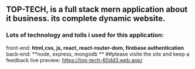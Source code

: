 ## TOP-TECH, is a full stack mern application about it business. its complete dynamic website.
### Lots of technology and tolls i used for this application: 
front-end: **html,css, js, react, react-router-dom, firebase authentication**
back-end: **node, express, mongodb **
##please visite the site and keep a feedback live preview: https://top-tech-60dd3.web.app/
